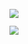 <a href="https://github.com/GodOF-Coding/"><img src="https://github-readme-stats.vercel.app/api?username=GodOF-Coding&show_icons=true&theme=dark"/></a>

<a href="https://github.com/GodOF-Coding/"><img src="https://github-readme-stats.vercel.app/api/top-langs/?username=GodOF-Coding&layout=compact&theme=dark"/>

  

